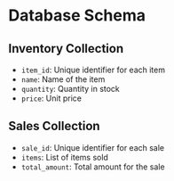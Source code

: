 # Database Schema

## Inventory Collection
- `item_id`: Unique identifier for each item
- `name`: Name of the item
- `quantity`: Quantity in stock
- `price`: Unit price

## Sales Collection
- `sale_id`: Unique identifier for each sale
- `items`: List of items sold
- `total_amount`: Total amount for the sale
